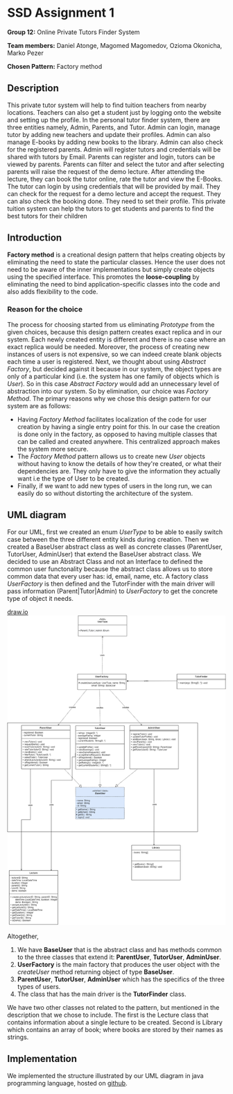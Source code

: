 # SSD Assignment 1

**Group 12:** Online Private Tutors Finder System

**Team members:** Daniel Atonge, Magomed Magomedov, Ozioma Okonicha, Marko Pezer

**Chosen Pattern:** Factory method

## Description

This private tutor system will help to find tuition teachers from nearby locations. Teachers can also get a student just by logging onto the website and setting up the profile. In the personal tutor finder system, there are three entities namely, Admin, Parents, and Tutor. Admin can login, manage tutor by adding new teachers and update their profiles. Admin can also manage E-books by adding new books to the library. Admin can also check for the registered parents. Admin will register tutors and credentials will be shared with tutors by Email. Parents can register and login, tutors can be viewed by parents. Parents can filter and select the tutor and after selecting parents will raise the request of the demo lecture. After attending the lecture, they can book the tutor online, rate the tutor and view the E-Books. The tutor can login by using credentials that will be provided by mail. They can check for the request for a demo lecture and accept the request. They can also check the booking done. They need to set their profile. This private tuition system can help the tutors to get students and parents to find the best tutors for their children

## Introduction

**Factory method** is a creational design pattern that helps creating objects by eliminating the need to state the particular classes. Hence the user does not need to be aware of the inner implementations but simply create objects using the specified interface. This promotes the **loose-coupling** by eliminating the need to bind application-specific classes into the code and also adds flexibility to the code.

### Reason for the choice

The process for choosing started from us eliminating _Prototype_ from the given choices, because this design pattern creates exact replica and in our system. Each newly created entity is different and there is no case where an exact replica would be needed. Moreover, the process of creating new instances of users is not expensive, so we can indeed create blank objects each time a user is registered. Next, we thought about using _Abstract Factory_, but decided against it because in our system, the object types are only of a particular kind (i.e. the system has one family of objects which is _User_). So in this case _Abstract Factory_ would add an unnecessary level of abstraction into our system. So by elimination, our choice was _Factory Method_. The primary reasons why we chose this design pattern for our system are as follows:

- Having _Factory Method_ facilitates localization of the code for user creation by having a single entry point for this. In our case the creation is done only in the factory, as opposed to having multiple classes that can be called and created anywhere. This centralized approach makes the system more secure.
- The _Factory Method_ pattern allows us to create new _User_ objects without having to know the details of how they're created, or what their dependencies are. They only have to give the information they actually want i.e the type of User to be created.
- Finally, if we want to add new types of users in the long run, we can easily do so without distorting the architecture of the system.

## UML diagram

For our UML, first we created an enum _UserType_ to be able to easily switch case between the three different entity kinds during creation. Then we created a BaseUser abstract class as well as concrete classes (ParentUser, TutorUser, AdminUser) that extend the BaseUser abstract class. We decided to use an Abstract Class and not an Interface to defined the common user functonality because the abstract class allows us to store common data that every user has: id, email, name, etc. A factory class _UserFactory_ is then defined and the TutorFinder with the main driver will pass information (Parent|Tutor|Admin) to _UserFactory_ to get the concrete type of object it needs.

[draw.io](https://drive.google.com/file/d/1s-OACNZJmrj1O9ymWgSvHg7k4Jj9ybIP/view?usp=sharing)
![UML diagram](uml.png)

Altogether,

1. We have **BaseUser** that is the abstract class and has methods common to the three classes that extend it: **ParentUser**, **TutorUser**, **AdminUser**.
2. **UserFactory** is the main factory that produces the user object with the _createUser_ method returning object of type **BaseUser**.
3. **ParentUser**, **TutorUser**, **AdminUser** which has the specifics of the three types of users.
4. The class that has the main driver is the **TutorFinder** class.

We have two other classes not related to the pattern, but mentioned in the description that we chose to include. The first is the Lecture class that contains information about a single lecture to be created. Second is Library which contains an array of book; where books are stored by their names as strings.

## Implementation

We implemented the structure illustrated by our UML diagram in java programming language, hosted on [github](https://github.com/Ozziekins/SSD/tree/main/assignment-1).
